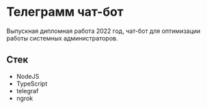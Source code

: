 # Телеграмм чат-бот

Выпускная дипломная работа 2022 год, чат-бот для оптимизации работы системных администраторов.

## Стек

- NodeJS
- TypeScript
- telegraf
- ngrok

